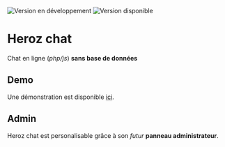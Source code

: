 ![Version en développement](https://raster.shields.io/badge/Version_en_d%C3%A9veloppement-0.2-blue.png?style=flat-square "") ![Version disponible](https://img.shields.io/badge/Version%20disponible-0.1.5-green?style=flat-square "")
# Heroz chat
Chat en ligne (*php/js*) **sans base de données**

## Demo
Une démonstration est disponible [ici](http://heroz.rf.gd/demo/heroz_chat/index.php "").

## Admin
Heroz chat est personalisable grâce à son *futur* **panneau administrateur**.
